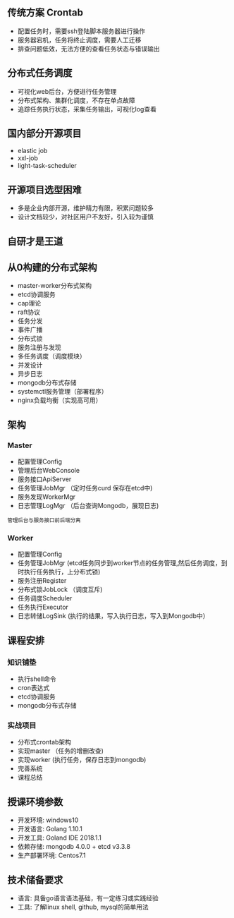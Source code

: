 ## 传统方案 Crontab

- 配置任务时，需要ssh登陆脚本服务器进行操作
- 服务器宕机，任务将终止调度，需要人工迁移
- 排查问题低效，无法方便的查看任务状态与错误输出

## 分布式任务调度

- 可视化web后台，方便进行任务管理
- 分布式架构、集群化调度，不存在单点故障
- 追踪任务执行状态，采集任务输出，可视化log查看

## 国内部分开源项目

- elastic job
- xxl-job
- light-task-scheduler

## 开源项目选型困难

- 多是企业内部开源，维护精力有限，积累问题较多
- 设计文档较少，对社区用户不友好，引入较为谨慎

## 自研才是王道

## 从0构建的分布式架构

- master-worker分布式架构
- etcd协调服务
- cap理论
- raft协议
- 任务分发
- 事件广播
- 分布式锁
- 服务注册与发现
- 多任务调度（调度模块）
- 并发设计
- 异步日志
- mongodb分布式存储
- systemctl服务管理（部署程序）
- nginx负载均衡（实现高可用）

## 架构

### Master

- 配置管理Config
- 管理后台WebConsole
- 服务接口ApiServer
- 任务管理JobMgr （定时任务curd 保存在etcd中)
- 服务发现WorkerMgr
- 日志管理LogMgr （后台查询Mongodb，展现日志)

```
管理后台与服务接口前后端分离
```

### Worker

- 配置管理Config
- 任务管理JobMgr (etcd任务同步到worker节点的任务管理,然后任务调度，到时执行任务执行，上分布式锁)
- 服务注册Register
- 分布式锁JobLock （调度互斥)
- 任务调度Scheduler
- 任务执行Executor
- 日志转储LogSink (执行的结果，写入执行日志，写入到Mongodb中）

## 课程安排

### 知识铺垫

- 执行shell命令
- cron表达式
- etcd协调服务
- mongodb分布式存储

### 实战项目

- 分布式crontab架构
- 实现master （任务的增删改查)
- 实现worker  (执行任务，保存日志到mongodb)
- 完善系统
- 课程总结

## 授课环境参数

- 开发环境: windows10
- 开发语言: Golang 1.10.1
- 开发工具: Goland IDE 2018.1.1
- 依赖存储: mongodb 4.0.0 + etcd v3.3.8
- 生产部署环境: Centos7.1

## 技术储备要求

- 语言: 具备go语言语法基础，有一定练习或实践经验
- 工具: 了解linux shell, github, mysql的简单用法


